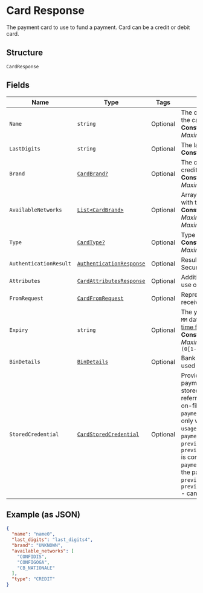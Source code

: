
# Card Response

The payment card to use to fund a payment. Card can be a credit or debit card.

## Structure

`CardResponse`

## Fields

| Name | Type | Tags | Description |
|  --- | --- | --- | --- |
| `Name` | `string` | Optional | The card holder's name as it appears on the card.<br>**Constraints**: *Minimum Length*: `2`, *Maximum Length*: `300` |
| `LastDigits` | `string` | Optional | The last digits of the payment card.<br>**Constraints**: *Pattern*: `[0-9]{2,}` |
| `Brand` | [`CardBrand?`](../../doc/models/card-brand.md) | Optional | The card network or brand. Applies to credit, debit, gift, and payment cards.<br>**Constraints**: *Minimum Length*: `1`, *Maximum Length*: `255`, *Pattern*: `^[A-Z_]+$` |
| `AvailableNetworks` | [`List<CardBrand>`](../../doc/models/card-brand.md) | Optional | Array of brands or networks associated with the card.<br>**Constraints**: *Minimum Items*: `1`, *Maximum Items*: `256`, *Minimum Length*: `1`, *Maximum Length*: `255`, *Pattern*: `^[A-Z_]+$` |
| `Type` | [`CardType?`](../../doc/models/card-type.md) | Optional | Type of card. i.e Credit, Debit and so on.<br>**Constraints**: *Minimum Length*: `1`, *Maximum Length*: `255`, *Pattern*: `^[A-Z_]+$` |
| `AuthenticationResult` | [`AuthenticationResponse`](../../doc/models/authentication-response.md) | Optional | Results of Authentication such as 3D Secure. |
| `Attributes` | [`CardAttributesResponse`](../../doc/models/card-attributes-response.md) | Optional | Additional attributes associated with the use of this card. |
| `FromRequest` | [`CardFromRequest`](../../doc/models/card-from-request.md) | Optional | Representation of card details as received in the request. |
| `Expiry` | `string` | Optional | The year and month, in ISO-8601 `YYYY-MM` date format. See [Internet date and time format](https://tools.ietf.org/html/rfc3339#section-5.6).<br>**Constraints**: *Minimum Length*: `7`, *Maximum Length*: `7`, *Pattern*: `^[0-9]{4}-(0[1-9]\|1[0-2])$` |
| `BinDetails` | [`BinDetails`](../../doc/models/bin-details.md) | Optional | Bank Identification Number (BIN) details used to fund a payment. |
| `StoredCredential` | [`CardStoredCredential`](../../doc/models/card-stored-credential.md) | Optional | Provides additional details to process a payment using a `card` that has been stored or is intended to be stored (also referred to as stored_credential or card-on-file). Parameter compatibility: `payment_type=ONE_TIME` is compatible only with `payment_initiator=CUSTOMER`. `usage=FIRST` is compatible only with `payment_initiator=CUSTOMER`. `previous_transaction_reference` or `previous_network_transaction_reference` is compatible only with `payment_initiator=MERCHANT`. Only one of the parameters - `previous_transaction_reference` and `previous_network_transaction_reference` - can be present in the request. |

## Example (as JSON)

```json
{
  "name": "name0",
  "last_digits": "last_digits4",
  "brand": "UNKNOWN",
  "available_networks": [
    "CONFIDIS",
    "CONFIGOGA",
    "CB_NATIONALE"
  ],
  "type": "CREDIT"
}
```

